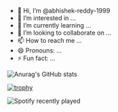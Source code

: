 - 👋 Hi, I’m @abhishek-reddy-1999
- 👀 I’m interested in ...
- 🌱 I’m currently learning ...
- 💞️ I’m looking to collaborate on ...
- 📫 How to reach me ...
- 😄 Pronouns: ...
- ⚡ Fun fact: ...

<!---
abhishek-reddy-1999/abhishek-reddy-1999 is a ✨ special ✨ repository because its `README.md` (this file) appears on your GitHub profile.
You can click the Preview link to take a look at your changes.
--->

![Anurag's GitHub stats](https://github-readme-stats.vercel.app/api?username=abhishek-reddy-1999&show_icons=true)

[![trophy](https://github-profile-trophy.vercel.app/?username=abhishek-reddy-1999&theme=monokai)](https://github.com/ryo-ma/github-profile-trophy)

![Spotify recently played](https://spotify-recently-played-readme.vercel.app/api?user=abhishek-reddy-1999)
